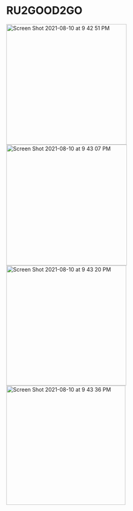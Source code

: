 # RU2GOOD2GO
<img width="318" alt="Screen Shot 2021-08-10 at 9 42 51 PM" src="https://user-images.githubusercontent.com/34403438/128956955-df477f51-33db-41c8-ae4d-ebaf7aecc9b7.png">
<img width="319" alt="Screen Shot 2021-08-10 at 9 43 07 PM" src="https://user-images.githubusercontent.com/34403438/128956959-92f28770-49a5-4c94-a6a5-321f9ed9f1e2.png">
<img width="317" alt="Screen Shot 2021-08-10 at 9 43 20 PM" src="https://user-images.githubusercontent.com/34403438/128956966-9f3beff0-0b88-45c4-b6d1-6a86453a8db1.png">
<img width="315" alt="Screen Shot 2021-08-10 at 9 43 36 PM" src="https://user-images.githubusercontent.com/34403438/128956969-0daaf816-8450-4009-be46-ef873551a56d.png">
